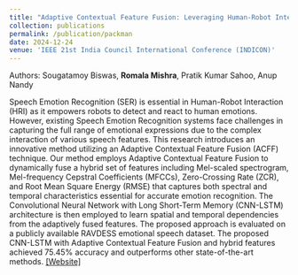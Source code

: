 ```yaml
---
title: "Adaptive Contextual Feature Fusion: Leveraging Human-Robot Interaction with Speech Emotion Recognition"
collection: publications
permalink: /publication/packman
date: 2024-12-24
venue: 'IEEE 21st India Council International Conference (INDICON)'
---
```

Authors: Sougatamoy Biswas, **Romala Mishra**, Pratik Kumar Sahoo, Anup Nandy

Speech Emotion Recognition (SER) is essential in Human-Robot Interaction (HRI) as it empowers robots to detect and react to human emotions. However, existing Speech Emotion Recognition systems face challenges in capturing the full range of emotional expressions due to the complex interaction of various speech features. This research introduces an innovative method utilizing an Adaptive Contextual Feature Fusion (ACFF) technique. Our method employs Adaptive Contextual Feature Fusion to dynamically fuse a hybrid set of features including Mel-scaled spectrogram, Mel-frequency Cepstral Coefficients (MFCCs), Zero-Crossing Rate (ZCR), and Root Mean Square Energy (RMSE) that captures both spectral and temporal characteristics essential for accurate emotion recognition. The Convolutional Neural Network with Long Short-Term Memory (CNN-LSTM) architecture is then employed to learn spatial and temporal dependencies from the adaptively fused features. The proposed approach is evaluated on a publicly available RAVDESS emotional speech dataset. The proposed CNN-LSTM with Adaptive Contextual Feature Fusion and hybrid features achieved 75.45% accuracy and outperforms other state-of-the-art methods. [[Website]](https://ieeexplore.ieee.org/abstract/document/10958516)



<!-- We attempt to solve the online version of the 3D bin-packing problem using reinforcement learning. Our method PackMan, beats heuristical methods in solving the task of filling the containers with boxes without the knowledge of the order of incoming box dimensions. [[PDF]](https://arxiv.org/pdf/2007.00463.pdf), [[slides]](http://nsidn98.github.io/files/Packman_Presentation.pdf)

Demo of boxes getting placed sequentially in 16 containers where each container is of size 45x80.

![demo](https://media.giphy.com/media/lPGFRxTBxgtao3OI3a/giphy.gif) -->

<!-- Recommended citation: Your Namesdas, You. (2010). "Paper Title Number 2." <i>Journal 1</i>. 1(2). -->

